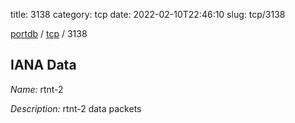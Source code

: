title: 3138
category: tcp
date: 2022-02-10T22:46:10
slug: tcp/3138

[portdb](/) / [tcp](/category/tcp.html) / 3138


## IANA Data

_Name:_ rtnt-2

_Description:_ rtnt-2 data packets

